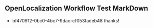 ## OpenLocalization Workflow Test MarkDown
* bf470912-0bc0-4bc7-9dac-cf053fadeb48 
thanks!<!--HONumber=Mar16_HO2-->
